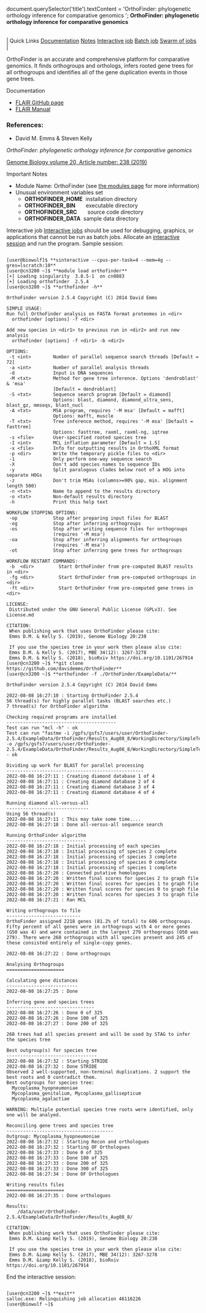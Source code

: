 

document.querySelector('title').textContent = 'OrthoFinder: phylogenetic orthology inference for comparative genomics ';
**OrthoFinder: phylogenetic orthology inference for comparative genomics** 


|  |
| --- |
| 
Quick Links
[Documentation](#doc)
[Notes](#notes)
[Interactive job](#int) 
[Batch job](#sbatch) 
[Swarm of jobs](#swarm) 
 |



OrthoFinder is an accurate and comprehensive platform for comparative genomics.
It finds orthogroups and orthologs, infers rooted gene trees for all orthogroups
and identifies all of the gene duplication events in those gene trees.



Documentation
* [FLAIR GitHub page](https://github.com/BrooksLabUCSC/flair)
* [FLAIR Manual](https://flair.readthedocs.io/en/latest/)


### References:


* David M. Emms & Steven Kelly   

 *OrthoFinder: phylogenetic orthology inference for comparative genomics*   

[Genome Biology volume 20, Article number: 238 (2019)](https://link.springer.com/article/10.1186/s13059-019-1832-y)


Important Notes
* Module Name: OrthoFinder (see [the modules page](https://hpc.nih.gov/apps/modules.html) for more information)
* Unusual environment variables set
	+ **ORTHOFINDER\_HOME**  installation directory
	+ **ORTHOFINDER\_BIN**       executable directory
	+ **ORTHOFINDER\_SRC**       source code directory
	+ **ORTHOFINDER\_DATA**  sample data directory



Interactive job
[Interactive jobs](/docs/userguide.html#int) should be used for debugging, graphics, or applications that cannot be run as batch jobs.
Allocate an [interactive session](/docs/userguide.html#int) and run the program. Sample session:



```

[user@biowulf]$ **sinteractive --cpus-per-task=4 --mem=4g --gres=lscratch:10**
[user@cn3200 ~]$ **module load orthofinder**
[+] Loading singularity  3.8.5-1  on cn0883
[+] Loading orthofinder  2.5.4
[user@cn3200 ~]$ **orthofinder -h**

OrthoFinder version 2.5.4 Copyright (C) 2014 David Emms

SIMPLE USAGE:
Run full OrthoFinder analysis on FASTA format proteomes in <dir>
  orthofinder [options] -f <dir>

Add new species in <dir1> to previous run in <dir2> and run new analysis
  orthofinder [options] -f <dir1> -b <dir2>

OPTIONS:
 -t <int>        Number of parallel sequence search threads [Default = 72]
 -a <int>        Number of parallel analysis threads
 -d              Input is DNA sequences
 -M <txt>        Method for gene tree inference. Options 'dendroblast' & 'msa'
                 [Default = dendroblast]
 -S <txt>        Sequence search program [Default = diamond]
                 Options: blast, diamond, diamond_ultra_sens, blast_gz, mmseqs, blast_nucl
 -A <txt>        MSA program, requires '-M msa' [Default = mafft]
                 Options: mafft, muscle
 -T <txt>        Tree inference method, requires '-M msa' [Default = fasttree]
                 Options: fasttree, raxml, raxml-ng, iqtree
 -s <file>       User-specified rooted species tree
 -I <int>        MCL inflation parameter [Default = 1.5]
 -x <file>       Info for outputting results in OrthoXML format
 -p <dir>        Write the temporary pickle files to <dir>
 -1              Only perform one-way sequence search
 -X              Don't add species names to sequence IDs
 -y              Split paralogous clades below root of a HOG into separate HOGs
 -z              Don't trim MSAs (columns>=90% gap, min. alignment length 500)
 -n <txt>        Name to append to the results directory
 -o <txt>        Non-default results directory
 -h              Print this help text

WORKFLOW STOPPING OPTIONS:
 -op             Stop after preparing input files for BLAST
 -og             Stop after inferring orthogroups
 -os             Stop after writing sequence files for orthogroups
                 (requires '-M msa')
 -oa             Stop after inferring alignments for orthogroups
                 (requires '-M msa')
 -ot             Stop after inferring gene trees for orthogroups

WORKFLOW RESTART COMMANDS:
 -b  <dir>         Start OrthoFinder from pre-computed BLAST results in <dir>
 -fg <dir>         Start OrthoFinder from pre-computed orthogroups in <dir>
 -ft <dir>         Start OrthoFinder from pre-computed gene trees in <dir>

LICENSE:
 Distributed under the GNU General Public License (GPLv3). See License.md

CITATION:
 When publishing work that uses OrthoFinder please cite:
 Emms D.M. & Kelly S. (2019), Genome Biology 20:238

 If you use the species tree in your work then please also cite:
 Emms D.M. & Kelly S. (2017), MBE 34(12): 3267-3278
 Emms D.M. & Kelly S. (2018), bioRxiv https://doi.org/10.1101/267914
[user@cn3200 ~]$ **git clone https://github.com/davidemms/OrthoFinder**
[user@cn3200 ~]$ **orthofinder -f ./OrthoFinder/ExampleData/** 

OrthoFinder version 2.5.4 Copyright (C) 2014 David Emms

2022-08-08 16:27:10 : Starting OrthoFinder 2.5.4
56 thread(s) for highly parallel tasks (BLAST searches etc.)
7 thread(s) for OrthoFinder algorithm

Checking required programs are installed
----------------------------------------
Test can run "mcl -h" - ok
Test can run "fastme -i /gpfs/gsfs7/users/user/OrthoFinder-2.5.4/ExampleData/OrthoFinder/Results_Aug08_8/WorkingDirectory/SimpleTest.phy -o /gpfs/gsfs7/users/user/OrthoFinder-2.5.4/ExampleData/OrthoFinder/Results_Aug08_8/WorkingDirectory/SimpleTest.tre" - ok

Dividing up work for BLAST for parallel processing
--------------------------------------------------
2022-08-08 16:27:11 : Creating diamond database 1 of 4
2022-08-08 16:27:11 : Creating diamond database 2 of 4
2022-08-08 16:27:11 : Creating diamond database 3 of 4
2022-08-08 16:27:11 : Creating diamond database 4 of 4

Running diamond all-versus-all
------------------------------
Using 56 thread(s)
2022-08-08 16:27:11 : This may take some time....
2022-08-08 16:27:18 : Done all-versus-all sequence search

Running OrthoFinder algorithm
-----------------------------
2022-08-08 16:27:18 : Initial processing of each species
2022-08-08 16:27:18 : Initial processing of species 2 complete
2022-08-08 16:27:18 : Initial processing of species 3 complete
2022-08-08 16:27:18 : Initial processing of species 0 complete
2022-08-08 16:27:18 : Initial processing of species 1 complete
2022-08-08 16:27:20 : Connected putative homologues
2022-08-08 16:27:20 : Written final scores for species 2 to graph file
2022-08-08 16:27:20 : Written final scores for species 1 to graph file
2022-08-08 16:27:20 : Written final scores for species 0 to graph file
2022-08-08 16:27:20 : Written final scores for species 3 to graph file
2022-08-08 16:27:21 : Ran MCL

Writing orthogroups to file
---------------------------
OrthoFinder assigned 2218 genes (81.2% of total) to 606 orthogroups. Fifty percent of all genes were in orthogroups with 4 or more genes (G50 was 4) and were contained in the largest 279 orthogroups (O50 was 279). There were 268 orthogroups with all species present and 245 of these consisted entirely of single-copy genes.

2022-08-08 16:27:22 : Done orthogroups

Analysing Orthogroups
=====================

Calculating gene distances
--------------------------
2022-08-08 16:27:25 : Done

Inferring gene and species trees
--------------------------------
2022-08-08 16:27:26 : Done 0 of 325
2022-08-08 16:27:26 : Done 100 of 325
2022-08-08 16:27:27 : Done 200 of 325

268 trees had all species present and will be used by STAG to infer the species tree

Best outgroup(s) for species tree
---------------------------------
2022-08-08 16:27:32 : Starting STRIDE
2022-08-08 16:27:32 : Done STRIDE
Observed 2 well-supported, non-terminal duplications. 2 support the best roots and 0 contradict them.
Best outgroups for species tree:
  Mycoplasma_hyopneumoniae
  Mycoplasma_genitalium, Mycoplasma_gallisepticum
  Mycoplasma_agalactiae

WARNING: Multiple potential species tree roots were identified, only one will be analyed.

Reconciling gene trees and species tree
---------------------------------------
Outgroup: Mycoplasma_hyopneumoniae
2022-08-08 16:27:32 : Starting Recon and orthologues
2022-08-08 16:27:32 : Starting OF Orthologues
2022-08-08 16:27:33 : Done 0 of 325
2022-08-08 16:27:33 : Done 100 of 325
2022-08-08 16:27:33 : Done 200 of 325
2022-08-08 16:27:33 : Done 300 of 325
2022-08-08 16:27:34 : Done OF Orthologues

Writing results files
=====================
2022-08-08 16:27:35 : Done orthologues

Results:
    /data/user/OrthoFinder-2.5.4/ExampleData/OrthoFinder/Results_Aug08_8/

CITATION:
 When publishing work that uses OrthoFinder please cite:
 Emms D.M. &iamp Kelly S. (2019), Genome Biology 20:238

 If you use the species tree in your work then please also cite:
 Emms D.M. &iamp Kelly S. (2017), MBE 34(12): 3267-3278
 Emms D.M. &iamp Kelly S. (2018), bioRxiv https://doi.org/10.1101/267914

```

End the interactive session:

```

[user@cn3200 ~]$ **exit**
salloc.exe: Relinquishing job allocation 46116226
[user@biowulf ~]$

```





